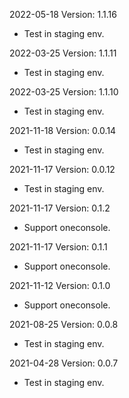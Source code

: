 2022-05-18 Version: 1.1.16
- Test in staging env.

2022-03-25 Version: 1.1.11
- Test in staging env.

2022-03-25 Version: 1.1.10
- Test in staging env.

2021-11-18 Version: 0.0.14
- Test in staging env.

2021-11-17 Version: 0.0.12
- Test in staging env.

2021-11-17 Version: 0.1.2
- Support oneconsole.

2021-11-17 Version: 0.1.1
- Support oneconsole.

2021-11-12 Version: 0.1.0
- Support oneconsole.

2021-08-25 Version: 0.0.8
- Test in staging env.

2021-04-28 Version: 0.0.7
- Test in staging env.

